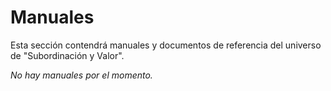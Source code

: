 # Manuales

Esta sección contendrá manuales y documentos de referencia del universo de "Subordinación y Valor".

*No hay manuales por el momento.* 


